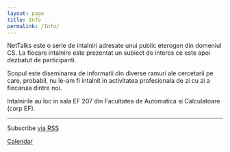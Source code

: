 ```yaml
---
layout: page
title: Info
permalink: /Info/
---
```


NetTalks este o serie de intalniri adresate unui public eterogen din domeniul CS. La fiecare intalnire
este prezentat un subiect de interes ce este apoi dezbatut de participanti.

Scopul este diseminarea de informatii din diverse ramuri ale cercetarii pe care, probabil,
nu le-am fi intalnit in activitatea profesionala de zi cu zi a fiecaruia dintre noi.

Intalnirile au loc in sala EF 207 din Facultatea de Automatica si Calculatoare (corp EF).
<hr/>
<p class="rss-subscribe">Subscribe <a href="{{ "/feed.xml" | prepend: site.baseurl }}">via RSS</a></p>
<p><a href="https://www.google.com/calendar/ical/ar8oluvn5l5dr4rlqmjs8uva2k%40group.calendar.google.com/public/basic.ics">Calendar</a></p>
